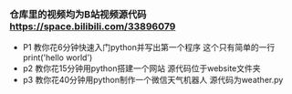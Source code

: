 ### 仓库里的视频均为B站视频源代码 https://space.bilibili.com/33896079

+ P1 教你花6分钟快速入门python并写出第一个程序 这个只有简单的一行print('hello world')
+ p2 教你花15分钟用python搭建一个网站 源代码位于website文件夹
+ p3 教你花40分钟用python制作一个微信天气机器人 源代码为weather.py
